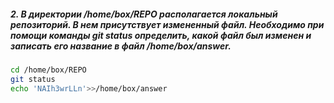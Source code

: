 ##### 2. В директории /home/box/REPO располагается локальный репозиторий. В нем присутствует измененный файл. Необходимо при помощи команды git status определить, какой файл был изменен и записать его название в файл /home/box/answer.
```bash
cd /home/box/REPO
git status
echo 'NAIh3wrLLn'>>/home/box/answer
```
